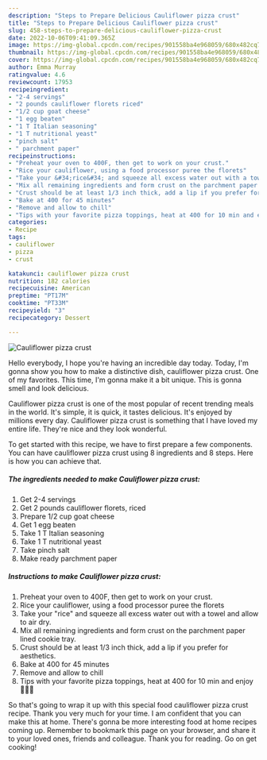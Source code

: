 ```yaml
---
description: "Steps to Prepare Delicious Cauliflower pizza crust"
title: "Steps to Prepare Delicious Cauliflower pizza crust"
slug: 458-steps-to-prepare-delicious-cauliflower-pizza-crust
date: 2022-10-06T09:41:09.365Z
image: https://img-global.cpcdn.com/recipes/901558ba4e968059/680x482cq70/cauliflower-pizza-crust-recipe-main-photo.jpg
thumbnail: https://img-global.cpcdn.com/recipes/901558ba4e968059/680x482cq70/cauliflower-pizza-crust-recipe-main-photo.jpg
cover: https://img-global.cpcdn.com/recipes/901558ba4e968059/680x482cq70/cauliflower-pizza-crust-recipe-main-photo.jpg
author: Emma Murray
ratingvalue: 4.6
reviewcount: 17953
recipeingredient:
- "2-4 servings"
- "2 pounds cauliflower florets riced"
- "1/2 cup goat cheese"
- "1 egg beaten"
- "1 T Italian seasoning"
- "1 T nutritional yeast"
- "pinch salt"
- " parchment paper"
recipeinstructions:
- "Preheat your oven to 400F, then get to work on your crust."
- "Rice your cauliflower, using a food processor puree the florets"
- "Take your &#34;rice&#34; and squeeze all excess water out with a towel and allow to air dry."
- "Mix all remaining ingredients and form crust on the parchment paper lined cookie tray."
- "Crust should be at least 1/3 inch thick, add a lip if you prefer for aesthetics."
- "Bake at 400 for 45 minutes"
- "Remove and allow to chill"
- "Tips with your favorite pizza toppings, heat at 400 for 10 min and enjoy 🍕🍕🍕"
categories:
- Recipe
tags:
- cauliflower
- pizza
- crust

katakunci: cauliflower pizza crust 
nutrition: 182 calories
recipecuisine: American
preptime: "PT17M"
cooktime: "PT33M"
recipeyield: "3"
recipecategory: Dessert

---
```



![Cauliflower pizza crust](https://img-global.cpcdn.com/recipes/901558ba4e968059/680x482cq70/cauliflower-pizza-crust-recipe-main-photo.jpg)

Hello everybody, I hope you're having an incredible day today. Today, I'm gonna show you how to make a distinctive dish, cauliflower pizza crust. One of my favorites. This time, I'm gonna make it a bit unique. This is gonna smell and look delicious.

Cauliflower pizza crust is one of the most popular of recent trending meals in the world. It's simple, it is quick, it tastes delicious. It's enjoyed by millions every day. Cauliflower pizza crust is something that I have loved my entire life. They're nice and they look wonderful.




To get started with this recipe, we have to first prepare a few components. You can have cauliflower pizza crust using 8 ingredients and 8 steps. Here is how you can achieve that.

<!--inarticleads1-->

##### The ingredients needed to make Cauliflower pizza crust:

1. Get 2-4 servings
1. Get 2 pounds cauliflower florets, riced
1. Prepare 1/2 cup goat cheese
1. Get 1 egg beaten
1. Take 1 T Italian seasoning
1. Take 1 T nutritional yeast
1. Take pinch salt
1. Make ready  parchment paper




<!--inarticleads2-->

##### Instructions to make Cauliflower pizza crust:

1. Preheat your oven to 400F, then get to work on your crust.
1. Rice your cauliflower, using a food processor puree the florets
1. Take your &#34;rice&#34; and squeeze all excess water out with a towel and allow to air dry.
1. Mix all remaining ingredients and form crust on the parchment paper lined cookie tray.
1. Crust should be at least 1/3 inch thick, add a lip if you prefer for aesthetics.
1. Bake at 400 for 45 minutes
1. Remove and allow to chill
1. Tips with your favorite pizza toppings, heat at 400 for 10 min and enjoy 🍕🍕🍕




So that's going to wrap it up with this special food cauliflower pizza crust recipe. Thank you very much for your time. I am confident that you can make this at home. There's gonna be more interesting food at home recipes coming up. Remember to bookmark this page on your browser, and share it to your loved ones, friends and colleague. Thank you for reading. Go on get cooking!
